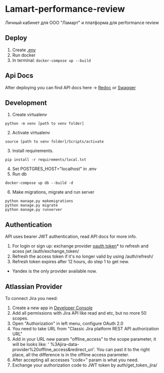 # Lamart-performance-review

Личный кабинет для ООО "Ламарт" и платформа для performance review

## Deploy

1) Create [.env](.env.example)
2) Run docker
3) In terminal: `docker-compose up --build`

## Api Docs

After deploying you can find API docs here -> [Redoc](http://127.0.0.1:8000/redoc/) or [Swagger](http://127.0.0.1:8000/swagger/)

## Development

1. Create virtualenv
```
python -m venv [path to venv folder]
```
2. Activate virtualenv
```
source [path to venv folder]/Scripts/activate
```
3. Install requirements.
```
pip install -r requirements/local.txt
```
4. Set POSTGRES_HOST="localhost" in .env
5. Run db
```
docker-compose up db --build -d
```
6. Make migrations, migrate and run server
```
python manage.py makemigrations
python manage.py migrate
python manage.py runserver
``` 

## Authentication

API uses bearer JWT authentication, read API docs for more info.

1) For login or sign up: exchange provider [oauth token](https://yandex.ru/dev/id/doc/en/access)* to refresh and acess jwt /auth/exchange_token/
2) Refresh the access token if it's no longer valid by using /auth/refresh/
3) Refresh token expires after 12 hours, do step 1 to get new.
* Yandex is the only provider available now.
  
## Atlassian Provider

To connect Jira you need:

1) Create a new app in [Developer Console](https://developer.atlassian.com/console/myapps/)
2) Add all permissions with Jira API like read and etc, but no more 50 scopes.
3) Open "Authorization" in left menu, configure OAuth 2.0
4) You need to take URL from "Classic Jira platform REST API authorization URL"
5) Add in your URL new param "offline_access" to the scope parameter, it will be looks like: '
   %3Ajira-data-provider%20offline_access&redirect_uri'. You can past it to the right place, all the difference is in
   the offline access parameter.
6) After accepting all accesses "code=" param is what you need.
7) Exchange your authorization code to JWT token by auth/get_token_jira/

